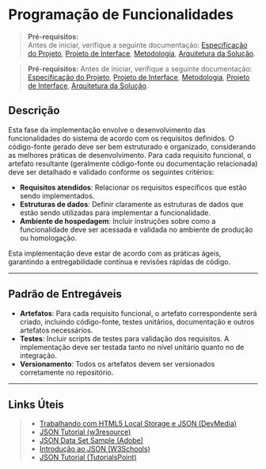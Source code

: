 # Programação de Funcionalidades

> **Pré-requisitos:**  
> Antes de iniciar, verifique a seguinte documentação: <a href="02-Especificação do Projeto.md"> Especificação do Projeto</a>, <a href="04-Projeto de Interface.md"> Projeto de Interface</a>, <a href="03-Metodologia.md"> Metodologia</a>, <a href="05-Arquitetura da Solução.md"> Arquitetura da Solução</a>.

> **Pré-requisitos:**
> Antes de iniciar, verifique a seguinte documentação: <a href="02-Especificação do Projeto.md"> Especificação do Projeto</a>, <a href="03-Projeto de Interface.md"> Projeto de Interface</a>, <a href="04-Metodologia.md"> Metodologia</a>, <a href="03-Projeto de Interface.md"> Projeto de Interface</a>, <a href="05-Arquitetura da Solução.md"> Arquitetura da Solução</a>.

## Descrição

Esta fase da implementação envolve o desenvolvimento das funcionalidades do sistema de acordo com os requisitos definidos. O código-fonte gerado deve ser bem estruturado e organizado, considerando as melhores práticas de desenvolvimento. Para cada requisito funcional, o artefato resultante (geralmente código-fonte ou documentação relacionada) deve ser detalhado e validado conforme os seguintes critérios:

- **Requisitos atendidos**: Relacionar os requisitos específicos que estão sendo implementados.
- **Estruturas de dados**: Definir claramente as estruturas de dados que estão sendo utilizadas para implementar a funcionalidade.
- **Ambiente de hospedagem**: Incluir instruções sobre como a funcionalidade deve ser acessada e validada no ambiente de produção ou homologação.
  
Esta implementação deve estar de acordo com as práticas ágeis, garantindo a entregabilidade contínua e revisões rápidas de código.

---

## Padrão de Entregáveis

- **Artefatos**: Para cada requisito funcional, o artefato correspondente será criado, incluindo código-fonte, testes unitários, documentação e outros artefatos necessários.
- **Testes**: Incluir scripts de testes para validação dos requisitos. A implementação deve ser testada tanto no nível unitário quanto no de integração.
- **Versionamento**: Todos os artefatos devem ser versionados corretamente no repositório.

---

## Links Úteis

> - [Trabalhando com HTML5 Local Storage e JSON (DevMedia)](https://www.devmedia.com.br/trabalhando-com-html5-local-storage-e-json/29045)
> - [JSON Tutorial (w3resource)](https://www.w3resource.com/JSON)
> - [JSON Data Set Sample (Adobe)](https://opensource.adobe.com/Spry/samples/data_region/JSONDataSetSample.html)
> - [Introdução ao JSON (W3Schools)](https://www.w3schools.com/js/js_json_intro.asp)
> - [JSON Tutorial (TutorialsPoint)](https://www.tutorialspoint.com/json/index.htm)
